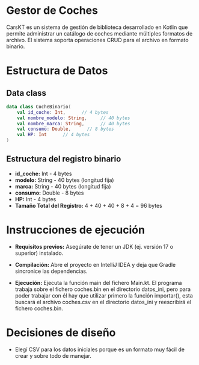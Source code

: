 # Gestor de Coches
CarsKT es un sistema de gestión de biblioteca desarrollado en Kotlin que permite administrar
un catálogo de coches mediante múltiples formatos de archivo. El sistema soporta operaciones
CRUD para el archivo en formato binario.

# Estructura de Datos
## Data class
```kotlin
data class CocheBinario(
    val id_coche: Int,      // 4 bytes
    val nombre_modelo: String,     // 40 bytes
    val nombre_marca: String,      // 40 bytes
    val consumo: Double,      // 8 bytes
    val HP: Int      // 4 bytes
)
```
## **Estructura del registro binario**
- **id_coche:** Int - 4 bytes
- **modelo:** String - 40 bytes (longitud fija)
- **marca:** String - 40 bytes (longitud fija)
- **consumo:** Double - 8 bytes
- **HP:** Int - 4 bytes
- **Tamaño Total del Registro:** 4 + 40 + 40 + 8 + 4 = 96 bytes

# Instrucciones de ejecución
- **Requisitos previos:** Asegúrate de tener un JDK (ej. versión 17 o superior) instalado.

- **Compilación:** Abre el proyecto en IntelliJ IDEA y deja que Gradle sincronice las dependencias.

- **Ejecución:** Ejecuta la función main del fichero Main.kt. El programa trabaja sobre el fichero coches.bin en el directorio datos_ini, pero para poder
  trabajar con él hay que utilizar primero la función importar(), esta buscará el archivo coches.csv en el directorio
  datos_ini y reescribirá el fichero coches.bin.


# Decisiones de diseño
- Elegí CSV para los datos iniciales porque es un formato muy fácil de crear y sobre todo de manejar.

